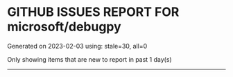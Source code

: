
# GITHUB ISSUES REPORT FOR microsoft/debugpy


Generated on 2023-02-03 using: stale=30, all=0


Only showing items that are new to report in past 1 day(s)


---
